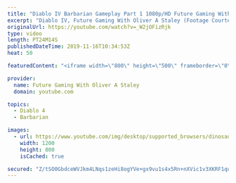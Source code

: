 ```yaml
---
title: "Diablo IV Barbarian Gameplay Part 1 1080p/HD Future Gaming With Oliver A Staley"
excerpt: "Diablo IV, Future Gaming With Oliver A Staley (Footage Courtesy Of Game Informer)"
originalUrl: https://youtube.com/watch?v=_W2jOFizRjk
type: video
length: PT24M14S
publishedDateTime: 2019-11-16T10:34:53Z
heat: 50

featuredContent: "<iframe width=\"800\" height=\"500\" frameborder=\"0\" src=\"https://www.youtube.com/embed/_W2jOFizRjk\" allow=\"accelerometer; autoplay; encrypted-media; gyroscope; picture-in-picture\" allowfullscreen></iframe>"

provider:
  name: Future Gaming With Oliver A Staley
  domain: youtube.com

topics:
  - Diablo 4
  - Barbarian

images:
  - url: https://www.youtube.com/img/desktop/supported_browsers/dinosaur.png
    width: 1200
    height: 800
    isCached: true

secured: "Z/tSO0GbdceWVJkm4LNqs1zeHi8ogYVe+gx9vu1s4x5Rn+nXVic1v3XKRF1quf+uU+L75Xi0f9LQ6C6SzNRL11Y2ZSZBlIV8/4T7zR0oRtD5/pNwoIoiAsKhJUWNcSIyqgQQVDkSaeTvFMXA//DZLjKR1OHrdpiaCac/U9N2ddy2f5XyibqtYbBtNM4uOdQrL7c89PXaTQoKnJusRlXoVk5mOa0bi0PHmEM8XxEFF4VoeDv5/b/QOGr1EHg+GiNu0yTbxFuuAEt4RSuBnvaJSCigI5K2EuvrsIRpMsMdAmVJolK7RmcIBx2+iCt0nEADm2KXxVUzPKoM18WVTdJVKxrZts525luOb9szqaPbcRFO7qu2Z/4qOIxSHhrYjw6UI/GAI/lv2kAGXs9M2ssOzg==;FQwUrhghBVeu85FBln6pag=="
---
```


